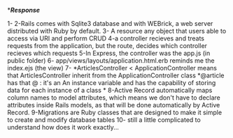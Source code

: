   ********Response*******

  1-
  2-Rails comes with Sqlite3 database and with  WEBrick, a web server distributed with Ruby by default.
  3- A resource any object that users able to access via URI and perform CRUD
  4-a controller recieves and treats requests from the application, but the route, decides which controller recieves which requests
  5-In Express, the controller was the app.js (in public folder)
  6- app/views/layouts/application.html.erb reminds me the index.ejs (the view)
  7- 
  	*ArticlesController < ApplicationController means that ArticlesController inherit from the ApplicationController class
  	*@article has that @ : it's an An instance variable and has the capability of storing data for each instance of a class
  	*
  8-Active Record  automatically maps column names to model attributes, which means we don't have to declare attributes inside Rails models, as that will be done automatically by Active Record.
  9-Migrations are Ruby classes that are designed to make it simple to create and modify database tables
  10- still a little complicated to understand how does it work exactly...
